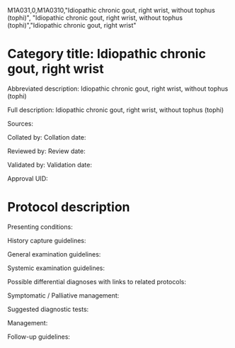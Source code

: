 M1A031,0,M1A0310,"Idiopathic chronic gout, right wrist, without tophus (tophi)", "Idiopathic chronic gout, right wrist, without tophus (tophi)","Idiopathic chronic gout, right wrist"
# Category title: Idiopathic chronic gout, right wrist

Abbreviated description: Idiopathic chronic gout, right wrist, without tophus (tophi)

Full description: Idiopathic chronic gout, right wrist, without tophus (tophi)

Sources:

Collated by:
Collation date:

Reviewed by:
Review date:

Validated by:
Validation date:

Approval UID:

# Protocol description

Presenting conditions:

History capture guidelines:

General examination guidelines:

Systemic examination guidelines:

Possible differential diagnoses with links to related protocols:

Symptomatic / Palliative management:

Suggested diagnostic tests:

Management:

Follow-up guidelines:
